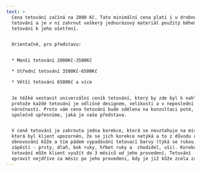 ```yaml
---
text: >
  Cena tetování začíná na 2000 Kč. Tato minimální cena platí i u drobného
  tetování a je v ní zahrnut veškerý jednorázový materiál použitý během i po
  tetování k jeho ošetření.


  Orientačně, pro představu:


  * Menší tetování 2000Kč-3500Kč

  * Střední tetování 3500Kč-6500Kč

  * Větší tetování 6500Kč a více


  Je těžké sestavit univerzální ceník tetování, který by zde byl k nahlédnutí,
  protože každé tetování je odlišné designem, velikostí a v neposlední řadě jeho
  náročností. Proto vám cena tetování bude sdělena na konzultaci poté, co si
  společně upřesníme, jaká je vaše představa.


  V ceně tetování je zahrnuta jedna korekce, která se nevztahuje na místa, na
  která byl klient upozorněn, že se jich korekce netýká a to z důvodu častého
  obnovování kůže a tím pádem vypadávání tetovací barvy (týká se rukou od
  zápěstí - prsty, dlaň, bok ruky, hřbet ruky a  chodidel, uši). Korekci
  tetování může klient využít do 3 měsíců od jeho provedení. Tetování  je možné
  opravit nejdříve za měsíc po jeho provedení, kdy je již kůže zcela zahojená.
---
```


